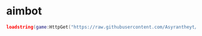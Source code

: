# aimbot
```lua
loadstring(game:HttpGet("https://raw.githubusercontent.com/Asyrantheyt/aimbot/main/script.lua",true)()
```
